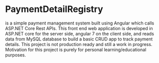 # PaymentDetailRegistry
is a simple payment management system built using Angular which calls ASP.NET Core Rest APIs. 
This front end web application is developed in ASP.NET core for the server side, angular 7 on the client side,
and reads data from MySQL database to build a basic CRUD app to track payment details.
This project is not production ready and still a work in progress. Motivation for this project is purely for personal learning/educational purposes.
